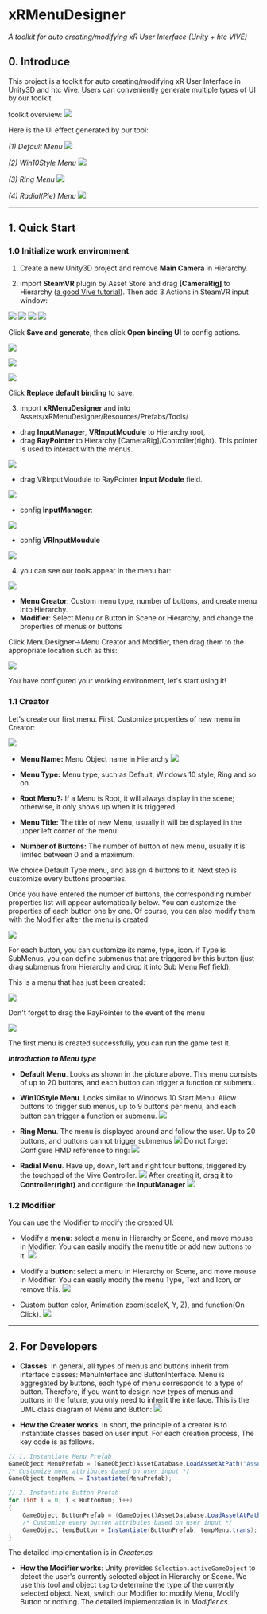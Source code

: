 # xRMenuDesigner
*A toolkit for auto creating/modifying xR User Interface (Unity + htc VIVE)*

## 0. Introduce
This project is a toolkit for auto creating/modifying xR User Interface in Unity3D and htc Vive. Users can conveniently generate multiple types of UI by our toolkit.

toolkit overview:
![](./imgs/gifs/demo.gif)

Here is the UI effect generated by our tool:

*(1) Default Menu*
![](./imgs/gifs/DefaultDemo.gif)

*(2) Win10Style Menu*
![](./imgs/gifs/win10demo.gif)

*(3) Ring Menu*
![](./imgs/gifs/RingDemo.gif)

*(4) Radial(Pie) Menu*
![](./imgs/gifs/RadialDemo.gif)

-------------------

## 1. Quick Start

### 1.0 Initialize work environment

1. Create a new Unity3D project and remove **Main Camera** in Hierarchy.

2. import **SteamVR** plugin by Asset Store and drag **[CameraRig]** to Hierarchy ([a good Vive tutorial](https://www.raywenderlich.com/9189-htc-vive-tutorial-for-unity)). Then add 3 Actions in SteamVR input window:

![](./imgs/steamvrinput.jpg)
![](./imgs/activatemenu.jpg) ![](./imgs/select.jpg) ![](./imgs/MenuSelectionPosition.jpg)

Click **Save and generate**, then click **Open binding UI** to config actions.

![](./imgs/config1.jpg)

![](./imgs/config2.jpg)

![](./imgs/config3.jpg)

Click **Replace default binding** to save.

3. import **xRMenuDesigner** and into Assets/xRMenuDesigner/Resources/Prefabs/Tools/
* drag **InputManager**, **VRInputMoudule** to Hierarchy root,
* drag **RayPointer** to Hierarchy [CameraRig]/Controller(right). This pointer is used to interact with the menus.

![](./imgs/initenvironment.jpg)

* drag VRInputMoudule to RayPointer **Input Module** field.

![](./imgs/initraypointer.jpg)

* config **InputManager**:

![](./imgs/inputmanager.jpg)

* config **VRInputMoudule**

![](./imgs/vrinputmodule.jpg)


4. you can see our tools appear in the menu bar:

![](./imgs/Annotation&#32;2019-11-07&#32;125816.png)
* **Menu Creator**: Custom menu type, number of buttons, and create menu into Hierarchy.
* **Modifier**: Select Menu or Button in Scene or Hierarchy, and change the properties of menus or buttons 

Click MenuDesigner->Menu Creator and Modifier, then drag them to the appropriate location such as this:

![](./imgs/Annotation&#32;2019-11-07&#32;133606.png)


You have configured your working environment, let's start using it!

### 1.1 Creator
Let's create our first menu. First, Customize properties of new menu in Creator:

![](./imgs/Annotation&#32;2019-11-07&#32;135337.png)

* **Menu Name:** Menu Object name in Hierarchy 
![](./imgs/Annotation&#32;2019-11-07&#32;140715.png)

* **Menu Type:** Menu type, such as Default, Windows 10 style, Ring and so on.
* **Root Menu?:** If a Menu is Root, it will always display in the scene; otherwise, it only shows up when it is triggered.
* **Menu Title:** The title of new Menu, usually it will be displayed in the upper left corner of the menu.
* **Number of Buttons:** The number of button of new menu, usually it is limited between 0 and a maximum.

We choice Default Type menu, and assign 4 buttons to it. Next step is  customize every buttons properties. 

Once you have entered the number of buttons, the corresponding number properties list will appear automatically below. You can customize the properties of each button one by one. Of course, you can also modify them with the Modifier after the menu is created.

![](./imgs/Annotation&#32;2019-11-07&#32;141935.png)

For each button, you can customize its name, type, icon. if Type is SubMenus, you can define submenus that are triggered by this button (just drag submenus from Hierarchy and drop it into Sub Menu Ref field).

This is a menu that has just been created:

![](./imgs/firstmenu.png)   

Don't forget to drag the RayPointer to the event of the menu

![](./imgs/raypointertomenu.jpg)   


The first menu is created successfully, you can run the game test it.


***Introduction to Menu type***
* **Default Menu**. Looks as shown in the picture above. This menu consists of up to 20 buttons, and each button can trigger a function or submenu.

* **Win10Style Menu**. Looks similar to Windows 10 Start Menu. Allow buttons to trigger sub menus, up to 9 buttons per menu, and each button can trigger a function or submenu.
![](./imgs/win10stylemenu.jpg)

* **Ring Menu**. The menu is displayed around and follow the user. Up to 20 buttons, and buttons cannot trigger submenus
![](./imgs/ringmenu.jpg)
Do not forget Configure HMD reference to ring:
![](./imgs/ringmenuconfig.jpg)

* **Radial Menu**. Have up, down, left and right four buttons, triggered by the touchpad of the Vive Controller.
![](./imgs/piemenu.jpg)
After creating it, drag it to **Controller(right)** and configure the **InputManager**
![](./imgs/piemenuconfig.jpg)




### 1.2 Modifier

You can use the Modifier to modify the created UI.

* Modify a **menu**: select a menu in Hierarchy or Scene, and move mouse in Modifier. You can easily modify the menu title or add new buttons to it.
![](./imgs/modifymenu.jpg)


* Modify a **button**: select a menu in Hierarchy or Scene, and move mouse in Modifier. You can easily modify the menu Type, Text and Icon, or remove this.
![](./imgs/modifybutton.jpg)

* Custom button color, Animation zoom(scaleX, Y, Z), and function(On Click).
![](./imgs/custombutton.jpg)





---------------


## 2. For Developers

* **Classes**: In general, all types of menus and buttons inherit from interface classes: MenuInterface and ButtonInterface. Menu is aggregated by buttons, each type of menu corresponds to a type of button. Therefore, if you want to design new types of menus and buttons in the future, you only need to inherit the interface. This is the UML class diagram of Menu and Button: 
![](./imgs/umlclass.png)

* **How the Creater works**: In short, the principle of a creator is to instantiate classes based on user input. For each creation process, The key code is as follows.
```csharp
// 1. Instantiate Menu Prefab
GameObject MenuPrefab = (GameObject)AssetDatabase.LoadAssetAtPath("Assets/xRMenuDesigner/Resources/Prefabs/DefaultMenu/DefaultMenu.prefab", typeof(GameObject));
/* Customize menu attributes based on user input */
GameObject tempMenu = Instantiate(MenuPrefab);

// 2. Instantiate Button Prefab
for (int i = 0; i < ButtonNum; i++)
{
    GameObject ButtonPrefab = (GameObject)AssetDatabase.LoadAssetAtPath("Assets/xRMenuDesigner/Resources/Prefabs/DefaultMenu/DefaultButton.prefab", typeof(GameObject));
    /* Customize every button attributes based on user input */
    GameObject tempButton = Instantiate(ButtonPrefab, tempMenu.trans);
}
```
The detailed implementation is in *Creater.cs*

* **How the Modifier works**: Unity provides `Selection.activeGameObject` to detect the user's currently selected object in Hierarchy or Scene. We use this tool and object `tag` to determine the type of the currently selected object. Next, switch our Modifier to: modify Menu, Modify Button or nothing. The detailed implementation is in *Modifier.cs*.

